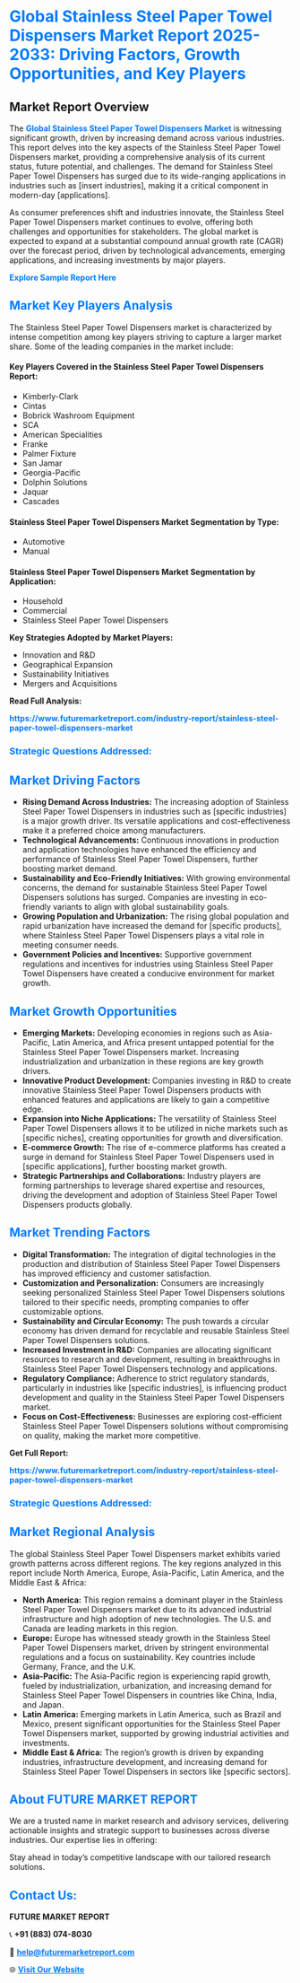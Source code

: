 <h1 style="color: #007BFF;">Global Stainless Steel Paper Towel Dispensers Market Report 2025-2033: Driving Factors, Growth Opportunities, and Key Players</h1>

<section id="overview">
<h2>Market Report Overview</h2>
<p>The <a href="https://www.futuremarketreport.com/industry-report/stainless-steel-paper-towel-dispensers-market" style="color: #007BFF; text-decoration: none;"><strong>Global Stainless Steel Paper Towel Dispensers Market</strong></a> is witnessing significant growth, driven by increasing demand across various industries. This report delves into the key aspects of the Stainless Steel Paper Towel Dispensers market, providing a comprehensive analysis of its current status, future potential, and challenges. The demand for Stainless Steel Paper Towel Dispensers has surged due to its wide-ranging applications in industries such as [insert industries], making it a critical component in modern-day [applications].</p>
<p>As consumer preferences shift and industries innovate, the Stainless Steel Paper Towel Dispensers market continues to evolve, offering both challenges and opportunities for stakeholders. The global market is expected to expand at a substantial compound annual growth rate (CAGR) over the forecast period, driven by technological advancements, emerging applications, and increasing investments by major players.</p>
</section>

<section id="overview">
<p><a href="https://www.futuremarketreport.com/request-sample/reportId=128324" style="color: #007BFF; text-decoration: none;"><strong>Explore Sample Report Here</strong></a></p>
</section>

<section id="key-players">
<h2 style="color: #007BFF;">Market Key Players Analysis</h2>
<p>The Stainless Steel Paper Towel Dispensers market is characterized by intense competition among key players striving to capture a larger market share. Some of the leading companies in the market include:</p>
<h4>Key Players Covered in the Stainless Steel Paper Towel Dispensers Report:</h4>
<ul><li>Kimberly-Clark</li><li>Cintas</li><li>Bobrick Washroom Equipment</li><li>SCA</li><li>American Specialities</li><li>Franke</li><li>Palmer Fixture</li><li>San Jamar</li><li>Georgia-Pacific</li><li>Dolphin Solutions</li><li>Jaquar</li><li>Cascades</li></ul>
<h4>Stainless Steel Paper Towel Dispensers Market Segmentation by Type:</h4>
<ul><li>Automotive</li><li>Manual</li></ul>

<h4>Stainless Steel Paper Towel Dispensers Market Segmentation by Application:</h4>
<ul><li>Household</li><li>Commercial</li><li>Stainless Steel Paper Towel Dispensers</li></ul>
<p><strong>Key Strategies Adopted by Market Players:</strong></p>
<ul>
<li>Innovation and R&D</li>
<li>Geographical Expansion</li>
<li>Sustainability Initiatives</li>
<li>Mergers and Acquisitions</li>
</ul>
</section>

<section>
<p><strong>Read Full Analysis: </strong></p><a href="https://www.futuremarketreport.com/industry-report/stainless-steel-paper-towel-dispensers-market" style="color: #007BFF; text-decoration: none;"><strong>https://www.futuremarketreport.com/industry-report/stainless-steel-paper-towel-dispensers-market</strong></a>
<h3 style="color: #007BFF;">Strategic Questions Addressed:</h3>
</section>

<section id="driving-factors">
<h2 style="color: #007BFF;">Market Driving Factors</h2>
<ul>
<li><strong>Rising Demand Across Industries:</strong> The increasing adoption of Stainless Steel Paper Towel Dispensers in industries such as [specific industries] is a major growth driver. Its versatile applications and cost-effectiveness make it a preferred choice among manufacturers.</li>
<li><strong>Technological Advancements:</strong> Continuous innovations in production and application technologies have enhanced the efficiency and performance of Stainless Steel Paper Towel Dispensers, further boosting market demand.</li>
<li><strong>Sustainability and Eco-Friendly Initiatives:</strong> With growing environmental concerns, the demand for sustainable Stainless Steel Paper Towel Dispensers solutions has surged. Companies are investing in eco-friendly variants to align with global sustainability goals.</li>
<li><strong>Growing Population and Urbanization:</strong> The rising global population and rapid urbanization have increased the demand for [specific products], where Stainless Steel Paper Towel Dispensers plays a vital role in meeting consumer needs.</li>
<li><strong>Government Policies and Incentives:</strong> Supportive government regulations and incentives for industries using Stainless Steel Paper Towel Dispensers have created a conducive environment for market growth.</li>
</ul>
</section>

<section id="growth-opportunities">
<h2 style="color: #007BFF;">Market Growth Opportunities</h2>
<ul>
<li><strong>Emerging Markets:</strong> Developing economies in regions such as Asia-Pacific, Latin America, and Africa present untapped potential for the Stainless Steel Paper Towel Dispensers market. Increasing industrialization and urbanization in these regions are key growth drivers.</li>
<li><strong>Innovative Product Development:</strong> Companies investing in R&D to create innovative Stainless Steel Paper Towel Dispensers products with enhanced features and applications are likely to gain a competitive edge.</li>
<li><strong>Expansion into Niche Applications:</strong> The versatility of Stainless Steel Paper Towel Dispensers allows it to be utilized in niche markets such as [specific niches], creating opportunities for growth and diversification.</li>
<li><strong>E-commerce Growth:</strong> The rise of e-commerce platforms has created a surge in demand for Stainless Steel Paper Towel Dispensers used in [specific applications], further boosting market growth.</li>
<li><strong>Strategic Partnerships and Collaborations:</strong> Industry players are forming partnerships to leverage shared expertise and resources, driving the development and adoption of Stainless Steel Paper Towel Dispensers products globally.</li>
</ul>
</section>

<section id="trending-factors">
<h2 style="color: #007BFF;">Market Trending Factors</h2>
<ul>
<li><strong>Digital Transformation:</strong> The integration of digital technologies in the production and distribution of Stainless Steel Paper Towel Dispensers has improved efficiency and customer satisfaction.</li>
<li><strong>Customization and Personalization:</strong> Consumers are increasingly seeking personalized Stainless Steel Paper Towel Dispensers solutions tailored to their specific needs, prompting companies to offer customizable options.</li>
<li><strong>Sustainability and Circular Economy:</strong> The push towards a circular economy has driven demand for recyclable and reusable Stainless Steel Paper Towel Dispensers solutions.</li>
<li><strong>Increased Investment in R&D:</strong> Companies are allocating significant resources to research and development, resulting in breakthroughs in Stainless Steel Paper Towel Dispensers technology and applications.</li>
<li><strong>Regulatory Compliance:</strong> Adherence to strict regulatory standards, particularly in industries like [specific industries], is influencing product development and quality in the Stainless Steel Paper Towel Dispensers market.</li>
<li><strong>Focus on Cost-Effectiveness:</strong> Businesses are exploring cost-efficient Stainless Steel Paper Towel Dispensers solutions without compromising on quality, making the market more competitive.</li>
</ul>
</section>

<section>
<p><strong>Get Full Report: </strong></p><a href="https://www.futuremarketreport.com/industry-report/stainless-steel-paper-towel-dispensers-market" style="color: #007BFF; text-decoration: none;"><strong>https://www.futuremarketreport.com/industry-report/stainless-steel-paper-towel-dispensers-market</strong></a>
<h3 style="color: #007BFF;">Strategic Questions Addressed:</h3>
</section>


<section id="regional-analysis">
<h2 style="color: #007BFF;">Market Regional Analysis</h2>
<p>The global Stainless Steel Paper Towel Dispensers market exhibits varied growth patterns across different regions. The key regions analyzed in this report include North America, Europe, Asia-Pacific, Latin America, and the Middle East & Africa:</p>
<ul>
<li><strong>North America:</strong> This region remains a dominant player in the Stainless Steel Paper Towel Dispensers market due to its advanced industrial infrastructure and high adoption of new technologies. The U.S. and Canada are leading markets in this region.</li>
<li><strong>Europe:</strong> Europe has witnessed steady growth in the Stainless Steel Paper Towel Dispensers market, driven by stringent environmental regulations and a focus on sustainability. Key countries include Germany, France, and the U.K.</li>
<li><strong>Asia-Pacific:</strong> The Asia-Pacific region is experiencing rapid growth, fueled by industrialization, urbanization, and increasing demand for Stainless Steel Paper Towel Dispensers in countries like China, India, and Japan.</li>
<li><strong>Latin America:</strong> Emerging markets in Latin America, such as Brazil and Mexico, present significant opportunities for the Stainless Steel Paper Towel Dispensers market, supported by growing industrial activities and investments.</li>
<li><strong>Middle East & Africa:</strong> The region’s growth is driven by expanding industries, infrastructure development, and increasing demand for Stainless Steel Paper Towel Dispensers in sectors like [specific sectors].</li>
</ul>
</section>

<footer>
<h2 style="color: #007BFF;">About FUTURE MARKET REPORT</h2>
<p>We are a trusted name in market research and advisory services, delivering actionable insights and strategic support to businesses across diverse industries. Our expertise lies in offering:</p>

<p>Stay ahead in today’s competitive landscape with our tailored research solutions.</p>

<h2 style="color: #007BFF;">Contact Us:</h2>
<p><strong>FUTURE MARKET REPORT</strong></p>
<p>📞 <strong>+91 (883) 074-8030</strong></p>
<p>📧 <strong><a href="mailto:help@futuremarketreport.com" style="color: #007BFF;">help@futuremarketreport.com</a></strong></p>
<p>🌐 <strong><a href="https://www.futuremarketreport.com/" style="color: #007BFF;">Visit Our Website</a></strong></p>
</footer>